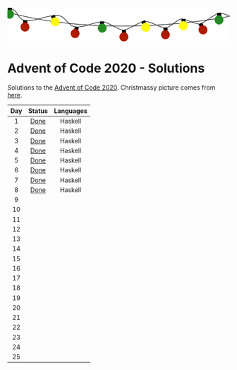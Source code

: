 ![Christmas Lights](https://github.com/Isterdam/aoc2020/blob/main/christmas-304506_1280.png "Christmas Lights")

# Advent of Code 2020 - Solutions

Solutions to the [Advent of Code 2020](https://adventofcode.com/ "AoC"). Christmassy picture comes from [here](https://www.needpix.com/photo/174828/christmas-bulb-string-lights-holidays-bulbs-decorate-free-vector-graphics-free-pictures). 

<center>

| Day | Status |   Languages  |
|:---:|:------:|:------------:|
|  1  |  [Done](https://github.com/Isterdam/aoc2020/tree/main/Solutions/Day1)  |    Haskell   |
|  2  |  [Done](https://github.com/Isterdam/aoc2020/tree/main/Solutions/Day2)  |    Haskell   |
|  3  |  [Done](https://github.com/Isterdam/aoc2020/tree/main/Solutions/Day3)  |    Haskell   |
|  4  |  [Done](https://github.com/Isterdam/aoc2020/tree/main/Solutions/Day4)  |    Haskell   |
|  5  |  [Done](https://github.com/Isterdam/aoc2020/tree/main/Solutions/Day5)  |    Haskell   |
|  6  |  [Done](https://github.com/Isterdam/aoc2020/tree/main/Solutions/Day6)  |    Haskell   |
|  7  |  [Done](https://github.com/Isterdam/aoc2020/tree/main/Solutions/Day7)  |    Haskell   |
|  8  |  [Done](https://github.com/Isterdam/aoc2020/tree/main/Solutions/Day8)  |    Haskell   |
|  9  |        |              |
|  10 |        |              |
|  11 |        |              |
|  12 |        |              |
|  13 |        |              |
|  14 |        |              |
|  15 |        |              |
|  16 |        |              |
|  17 |        |              |
|  18 |        |              |
|  19 |        |              |
|  20 |        |              |
|  21 |        |              |
|  22 |        |              |
|  23 |        |              |
|  24 |        |              |
|  25 |        |              |

</center>
